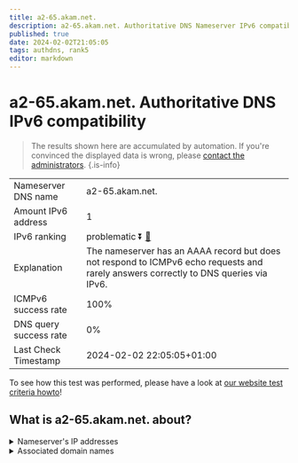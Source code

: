 ```yaml
---
title: a2-65.akam.net.
description: a2-65.akam.net. Authoritative DNS Nameserver IPv6 compatibility
published: true
date: 2024-02-02T21:05:05
tags: authdns, rank5
editor: markdown
---
```


# a2-65.akam.net. Authoritative DNS IPv6 compatibility

> The results shown here are accumulated by automation. If you're convinced the displayed data is wrong, please [contact the administrators](/howto/chat). 
{.is-info}




|   |   |
| - | - |
| Nameserver DNS name | a2-65.akam.net.
| Amount IPv6 address | 1
| IPv6 ranking | problematic :arrow_double_down: [🔗](/howto/ranking) |
| Explanation | The nameserver has an AAAA record but does not respond to ICMPv6 echo requests and rarely answers correctly to DNS queries via IPv6. |
| ICMPv6 success rate | 100%|
| DNS query success rate | 0% |
| Last Check Timestamp | 2024-02-02 22:05:05+01:00 |

To see how this test was performed, please have a look at [our website test criteria howto](/howto/testcriteria/authdns)!


## What is a2-65.akam.net. about?




<details>
<summary>Nameserver's IP addresses</summary>

2600:1480:7000::41

</details>



<details>
<summary>Associated domain names</summary>

www.ubs.com

</details>
